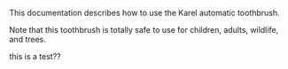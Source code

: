 This documentation describes how to use the Karel automatic toothbrush.

Note that this toothbrush is totally safe to use for children, adults, wildlife, and trees.

this is a test??
